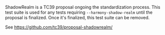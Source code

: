 ShadowRealm is a TC39 proposal ongoing the standardization process.
This test suite is used for any tests requiring
`--harmony-shadow-realm` until the proposal is finalized. Once it's
finalized, this test suite can be removed.

See https://github.com/tc39/proposal-shadowrealm/